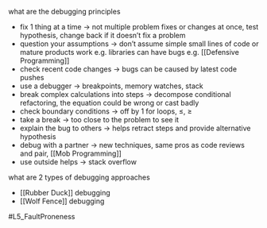 what are the debugging principles
- fix 1 thing at a time → not multiple problem fixes or changes at once, test hypothesis, change back if it doesn’t fix a problem
- question your assumptions → don’t assume simple small lines of code or mature products work e.g. libraries can have bugs e.g. [[Defensive Programming]]
- check recent code changes → bugs can be caused by latest code pushes
- use a debugger → breakpoints, memory watches, stack
- break complex calculations into steps → decompose conditional refactoring, the equation could be wrong or cast badly
- check boundary conditions → off by 1 for loops, ≤, ≥
- take a break → too close to the problem to see it
- explain the bug to others → helps retract steps and provide alternative hypothesis
- debug with a partner → new techniques, same pros as code reviews and pair, [[Mob Programming]]
- use outside helps → stack overflow

what are 2 types of debugging approaches
- [[Rubber Duck]] debugging
- [[Wolf Fence]] debugging


#L5_FaultProneness 